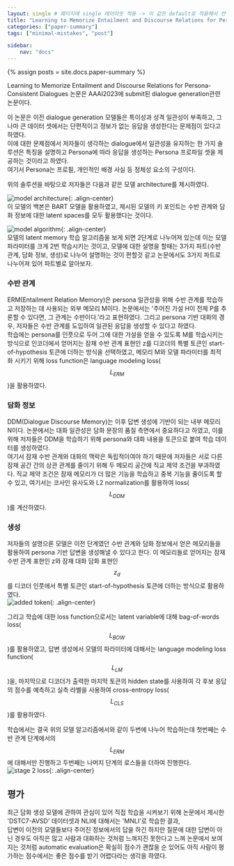 ```yaml
---
layout: single # 페이지에 single 레이아웃 적용 -> 이 값은 default로 적용해서 안적어도 되긴함
title: "Learning to Memorize Entailment and Discourse Relations for Persona-Consistent Dialogues"
categories: ["paper-summary"]
tags: ["minimal-mistakes", "post"]

sidebar:
    nav: "docs"
---
```


{% assign posts = site.docs.paper-summary %}

Learning to Memorize Entailment and Discourse Relations for Persona-Consistent Dialogues 논문은 AAAI2023에 submit된 dialogue generation관련 논문이다.   

이 논문은 이전 dialogue generation 모델들은 특이성과 성격 일관성이 부족하고, 그나마 큰 데이터 셋에서는 단편적이고 정보가 없는 응답을 생성한다는 문제점이 있다고 하였다.   
이에 대한 문제점에서 저자들이 생각하는 dialogue에서 일관성을 유지하는 한 가지 솔루션은 특징을 설명하고 Persona에 따라 응답을 생성하는 Persona 프로파일 셋을 제공하는 것이라고 하였다.   
여기서 Persona는 프로필, 개인적인 배경 사실 등 정체성 요소의 구성이다.   

위의 솔루션을 바탕으로 저자들은 다음과 같은 모델 architecture를 제시하였다.   

![model architecture](https://github.com/jwLee527/test/assets/144921672/34c81cb3-0fd9-4e71-a0cd-3a2b62e065db){: .align-center}   
이 모델의 백본은 BART 모델을 활용하였고, 제시된 모델의 키 포인트는 수반 관계와 담화 정보에 대한 latent spaces를 모두 활용했다는 것이다.  

![model algorithm](https://github.com/jwLee527/test/assets/144921672/a8e5cdc2-5bc7-4ac4-a9e7-d18acb6cd512){: .align-center}   
모델의 latent memory 학습 알고리즘을 보게 되면 2단계로 나누어져 있는데 이는 모델 파라미터를 크게 2번 학습시키는 것이고, 모델에 대한 설명을 할때는 3가지 파트(수반 관계, 담화 정보, 생성)로 나누어 설명하는 것이 편할것 같고 논문에서도 3가지 파트로 나누어져 있어 파트별로 알아보자.

### 수반 관계
ERM(Entailment Relation Memory)은 persona 일관성을 위해 수반 관계를 학습하고 저장하는 데 사용되는 외부 메모리 M이다. 논문에서는 '주어진 가설 H이 전제 P를 추론할 수 있다면, 그 관계는 수반이다.'라고 표현하였다. 그리고 persona 기반 대화의 경우, 저자들은 수반 관계를 도입하여 일관된 응답을 생성할 수 있다고 하였다.   
학습에는 persona를 인풋으로 두어 그에 대한 가설을 얻을 수 있도록 M를 학습시키는 방식으로 인코더에서 얻어지는 잠재 수반 관계 표현인 z를 디코더의 특별 토큰인 start-of-hypothesis 토큰에 더하는 방식을 선택하였고, 메모리 M와 모델 파라미터를 최적화 시키기 위해 loss function은 language modeling loss($$L_{ERM}$$)을 활용하였다.

### 담화 정보
DDM(Dialogue Discourse Memory)는 이후 답변 생성에 기반이 되는 내부 메모리 N이다. 논문에서는 대화 일관성은 담화 문장의 품질 측면에서 중요하다고 하였고, 이를 위해 저자들은 DDM을 학습하기 위해 persona와 대화 내용을 토큰으로 붙여 학습 데이터를 생성하였다.   
여기서 잠재 수반 관계와 대화의 맥락은 독립적이여야 하기 때문에 저자들은 서로 다른 잠재 공간 간의 상관 관계를 줄이기 위해 두 메모리 공간에 직교 제약 조건을 부과하였다. 직교 제약 조건은 잠재 메모리가 더 많은 기능을 학습하고 중복 기능을 줄이도록 할 수 있고, 여기서는 코사인 유사도와 L2 normalization를 활용하여 loss($$L_{DDM}$$)를 계산하였다.

### 생성
저자들의 설명으론 모델은 이전 단계였던 수반 관계와 담화 정보에서 얻은 메모리들을 활용하여 persona 기반 답변을 생성해낼 수 있다고 한다. 이 메모리들로 얻어지는 잠재 수반 관계 표현인 z와 잠재 대화 담화 표현인 $$z_d$$를 디코더 인풋에서 특별 토큰인 start-of-hypothesis 토큰에 더하는 방식으로 활용하였다.   
![added token](https://github.com/jwLee527/test/assets/144921672/6ad39e84-15bd-4f19-aec6-af4383db8568){: .align-center}   

그리고 학습에 대한 loss function으로서는 latent variable에 대해 bag-of-words loss($$L_{BOW}$$)를 활용하였고, 답변 생성에서 모델의 파라미터에 대해서는 language modeling loss function($$L_{LM}$$)을, 마지막으로 디코더가 출력한 마지막 토큰의 hidden state를 사용하여 각 후보 응답의 점수를 예측하고 실측 라벨을 사용하여 cross-entropy loss($$L_{CLS}$$)를 활용하였다.   

학습에서는 결국 위의 모델 알고리즘에서와 같이 두번에 나누어 학습하는데 첫번째는 수반 관계 단계에서의 $$L_{ERM}$$에 대해서만 진행하고 두번째는 나머지 단계의 로스들을 더하여 진행한다.
![stage 2 loss](https://github.com/jwLee527/test/assets/144921672/cd5f263f-64c4-4aa4-8286-5603ac55d15a){: .align-center}   

## 평가
최근 담화 생성 모델에 관하여 관심이 있어 직접 학습을 시켜보기 위해 논문에서 제시한 'DSTC7-AVSD' 데이터셋과 NLI에 대해서는 'MNLI'로 학습한 결과,   
답변이 이전의 모델들보다 주어진 정보에서의 답을 하긴 하지만 질문에 대한 답변이 아닌 경우도 아직은 많고 사람과 대화하는 것처럼 느껴지진 못한다고 느껴 논문에서 보여지는 것처럼 automatic evaluation은 확실히 점수가 괜찮을 순 있어도 아직 사람이 평가하는 점수에서는 좋은 점수를 받기 어렵다라는 생각을 하였다.   